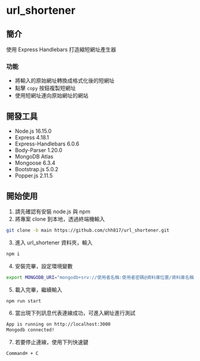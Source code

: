 # url_shortener

## 簡介
使用 Express Handlebars 打造縮短網址產生器

### 功能
- 將輸入的原始網址轉換成格式化後的短網址
- 點擊 `copy` 按鈕複製短網址
- 使用短網址連向原始網址的網站

## 開發工具
- Node.js 16.15.0
- Express 4.18.1
- Express-Handlebars 6.0.6
- Body-Parser 1.20.0
- MongoDB Atlas
- Mongoose 6.3.4
- Bootstrap.js 5.0.2
- Popper.js 2.11.5

## 開始使用
1. 請先確認有安裝 node.js 與 npm
2. 將專案 clone 到本地，透過終端機輸入
```zsh
git clone -b main https://github.com/chh817/url_shortener.git
```
3. 進入 url_shortener 資料夾，輸入
```zsh
npm i
```
4. 安裝完畢，設定環境變數
```zsh
export MONGODB_URI="mongodb+srv://使用者名稱:使用者密碼@資料庫位置/資料庫名稱(與下載資料夾名稱相同)?retryWrites=true&w=majority"
``` 
5. 載入完畢，繼續輸入
```zsh
npm run start
```
6. 當出現下列訊息代表連線成功，可進入網址進行測試
```zsh
App is running on http://localhost:3000
Mongodb connected!
```
7. 若要停止連線，使用下列快速鍵
```zsh
Command⌘ + C
```
